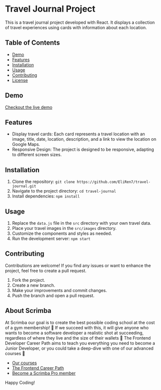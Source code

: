 # Travel Journal Project

This is a travel journal project developed with React. It displays a collection of travel experiences using cards with information about each location.

## Table of Contents

- [Demo](#demo)
- [Features](#features)
- [Installation](#installation)
- [Usage](#usage)
- [Contributing](#contributing)
- [License](#license)

## Demo

[Checkout the live demo](https://melodious-gecko-38717c.netlify.app/)

## Features

- Display travel cards: Each card represents a travel location with an image, title, date, location, description, and a link to view the location on Google Maps.
- Responsive Design: The project is designed to be responsive, adapting to different screen sizes.

## Installation

1. Clone the repository: `git clone https://github.com/EliRen7/travel-journal.git`
2. Navigate to the project directory: `cd travel-journal`
3. Install dependencies: `npm install`

## Usage

1. Replace the `data.js` file in the `src` directory with your own travel data.
2. Place your travel images in the `src/images` directory.
3. Customize the components and styles as needed.
4. Run the development server: `npm start`

## Contributing

Contributions are welcome! If you find any issues or want to enhance the project, feel free to create a pull request.

1. Fork the project.
2. Create a new branch.
3. Make your improvements and commit changes.
4. Push the branch and open a pull request.


## About Scrimba

At Scrimba our goal is to create the best possible coding school at the cost of a gym membership! 💜
If we succeed with this, it will give anyone who wants to become a software developer a realistic shot at succeeding, regardless of where they live and the size of their wallets 🎉
The Frontend Developer Career Path aims to teach you everything you need to become a Junior Developer, or you could take a deep-dive with one of our advanced courses 🚀

- [Our courses](https://scrimba.com/allcourses)
- [The Frontend Career Path](https://scrimba.com/learn/frontend)
- [Become a Scrimba Pro member](https://scrimba.com/pricing)

Happy Coding!
